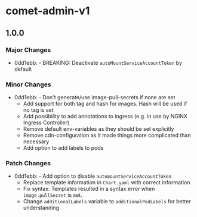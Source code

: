 # comet-admin-v1

## 1.0.0

### Major Changes

- 0dd1ebb: - BREAKING: Deactivate `autoMountServiceAccountToken` by default

### Minor Changes

- 0dd1ebb: - Don't generate/use image-pull-secrets if none are set
  - Add support for both tag and hash for images. Hash will be used if no tag is set
  - Add possibility to add annotations to ingress (e.g. in use by NGINX Ingress Controller)
  - Remove default env-variables as they should be set explicitly
  - Remove cdn-configuration as it made things more complicated than necessary
  - Add option to add labels to pods

### Patch Changes

- 0dd1ebb: - Add option to disable `automountServiceAccountToken`
  - Replace template information in `Chart.yaml` with correct information
  - Fix syntax: Templates resulted in a syntax error when `image.pullSecret` is set.
  - Change `additionalLabels` variable to `additionalPodLabels` for better understanding
